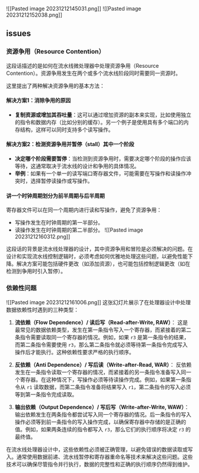 ![[Pasted image 20231212145031.png]]
![[Pasted image 20231212152038.png]]

## issues

### 资源争用（Resource Contention）
这段话描述的是如何在流水线微处理器中处理资源争用（Resource Contention）。资源争用发生在两个或多个流水线阶段同时需要同一资源时。

这里提出了两种解决资源争用的基本方法：

#### 解决方案1：消除争用的原因
- **复制资源或增加其吞吐量**：这可以通过增加资源的副本来实现，比如使用独立的指令和数据内存（比如分别的缓存）。另一个例子是使用具有多个端口的内存结构，这样可以同时支持多个读写操作。

#### 解决方案2：检测资源争用并暂停（stall）其中一个阶段
- **决定哪个阶段需要暂停**：当检测到资源争用时，需要决定哪个阶段的操作应该等待，这通常取决于流水线的设计和争用的具体情况。
- **举例**：如果有一个单一的读写端口寄存器文件，可能需要在写操作和读操作冲突时，选择暂停读操作或写操作。

#### 讲一个时钟周期划分为前半周期与后半周期
寄存器文件可以在同一个周期内进行读和写操作，避免了资源争用：

- 写操作发生在时钟周期的第一半部分。
- 读操作发生在时钟周期的第二半部分。
![[Pasted image 20231212160312.png]]

这段话的背景是流水线处理器的设计，其中资源争用和冒险是必须解决的问题。在设计和实现流水线控制逻辑时，必须考虑如何优雅地处理这些问题，以避免性能下降。解决方案可能包括硬件更改（如添加资源），也可能包括控制逻辑更改（如在检测到争用时引入暂停）。

### 依赖性问题
![[Pasted image 20231212161006.png]]
这张幻灯片展示了在处理器设计中处理数据依赖性时遇到的三种类型：

1. **流依赖（Flow Dependence）/ 读后写（Read-after-Write, RAW）**：
   这是最常见的数据依赖类型，发生在第一条指令写入一个寄存器，而紧接着的第二条指令需要读取同一个寄存器的情况。例如，如果 `r3` 是第一条指令的结果，而第二条指令需要使用 `r3`，那么第二条指令就必须等待第一条指令完成写入操作后才能执行。这种依赖性要求严格的执行顺序。

2. **反依赖（Anti Dependence）/ 写后读（Write-after-Read, WAR）**：
   反依赖发生在一条指令读取一个寄存器的情况，而紧接着的另一条指令准备写入同一个寄存器。在这种情况下，写操作必须等待读操作完成。例如，如果第一条指令从 `r1` 读取数据，而第二条指令准备将结果写入 `r1`，第二条指令的写入必须等到第一条指令完成读取。

3. **输出依赖（Output Dependence）/ 写后写（Write-after-Write, WAW）**：
   输出依赖发生在两条指令都尝试写入同一个寄存器的情况。后一条指令的写入操作必须等到前一条指令的写入操作完成，以确保寄存器中存储的是正确的值。例如，如果两条连续的指令都写入 `r3`，那么它们的执行顺序将决定 `r3` 的最终值。

在流水线处理器设计中，这些依赖性必须被正确管理，以避免错误的数据读取或写入。通常使用数据前递、流水线暂停和寄存器重命名等技术来解决这些问题。这些技术可以确保尽管指令并行执行，数据的完整性和正确的执行顺序仍然得到维护。